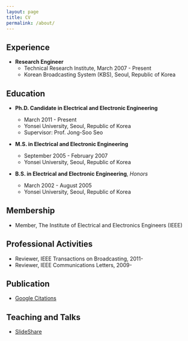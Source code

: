 ```yaml
---
layout: page
title: CV
permalink: /about/
---
```


## Experience

- **Research Engineer**              
	- Technical Research Institute, March 2007 - Present  
	- Korean Broadcasting System (KBS), Seoul, Republic of Korea  

## Education

- **Ph.D. Candidate in Electrical and Electronic Engineering**   
	- March 2011 - Present    
	- Yonsei University, Seoul, Republic of Korea    
	- Supervisor: Prof. Jong-Soo Seo    
	 
- **M.S. in Electrical and Electronic Engineering**     
	- September 2005 - February 2007    
	- Yonsei University, Seoul, Republic of Korea       

- **B.S. in Electrical and Electronic Engineering**, *Honors*   
	- March 2002 - August 2005    
	- Yonsei University, Seoul, Republic of Korea  


## Membership

- Member, The Institute of Electrical and Electronics Engineers (IEEE)


## Professional Activities

- Reviewer, IEEE Transactions on Broadcasting, 2011-   
- Reviewer, IEEE Communications Letters, 2009-     


## Publication

- [Google Citations](https://scholar.google.com/citations?user=K-uP94QAAAAJ&hl=en)

## Teaching and Talks

- [SlideShare](http://www.slideshare.net/SunghoJeon)

